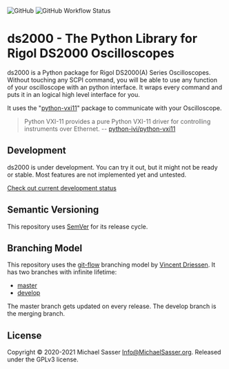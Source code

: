 ![GitHub](https://img.shields.io/github/license/MichaelSasser/ds2000?style=flat-square)
![GitHub Workflow Status](https://img.shields.io/github/workflow/status/MichaelSasser/ds2000/Build%20and%20Tests?style=flat-square)

# ds2000 - The Python Library for Rigol DS2000 Oscilloscopes

ds2000 is a Python package for Rigol DS2000(A) Series Oscilloscopes.
Without touching any SCPI command, you will be able to use any function of
your oscilloscope with an python interface. It wraps every command and puts it
in an logical high level interface for you.

It uses the "[python-vxi11](https://github.com/python-ivi/python-vxi11)"
package to communicate with your Oscilloscope.

> Python VXI-11 provides a pure Python VXI-11 driver for controlling instruments
> over Ethernet.
> -- [python-ivi/python-vxi11](https://github.com/python-ivi/python-vxi11)

## Development

ds2000 is under development. You can try it out, but it might not be ready or
stable. Most features are not implemented yet and untested.

[Check out current development status](https://github.com/MichaelSasser/ds2000/projects/2)

## Semantic Versioning

This repository uses [SemVer](https://semver.org/) for its release
cycle.

## Branching Model

This repository uses the
[git-flow](https://danielkummer.github.io/git-flow-cheatsheet/index.html)
branching model by [Vincent Driessen](https://nvie.com/about/).
It has two branches with infinite lifetime:

* [master](https://github.com/MichaelSasser/ds2000/tree/master)
* [develop](https://github.com/MichaelSasser/ds2000/tree/develop)

The master branch gets updated on every release. The develop branch is the
merging branch.

## License
Copyright &copy; 2020-2021 Michael Sasser <Info@MichaelSasser.org>.
Released under the GPLv3 license.
